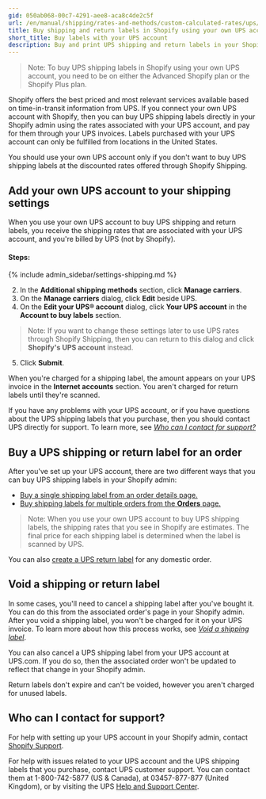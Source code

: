 ```yaml
---
gid: 050ab068-00c7-4291-aee8-aca8c4de2c5f
url: /en/manual/shipping/rates-and-methods/custom-calculated-rates/ups/buy-labels-with-your-ups-account
title: Buy shipping and return labels in Shopify using your own UPS account
short_title: Buy labels with your UPS account
description: Buy and print UPS shipping and return labels in your Shopify admin, and pay for them through your UPS account.
---
```


> Note:
> To buy UPS shipping labels in Shopify using your own UPS account, you need to be on either the Advanced Shopify plan or the Shopify Plus plan.

Shopify offers the best priced and most relevant services available based on time-in-transit information from UPS. If you connect your own UPS account with Shopify, then you can buy UPS shipping labels directly in your Shopify admin using the rates associated with your UPS account, and pay for them through your UPS invoices. Labels purchased with your UPS account can only be fulfilled from locations in the United States.

You should use your own UPS account only if you don't want to buy UPS shipping labels at the discounted rates offered through Shopify Shipping.

## Add your own UPS account to your shipping settings

When you use your own UPS account to buy UPS shipping and return labels, you receive the shipping rates that are associated with your UPS account, and you're billed by UPS (not by Shopify).

#### Steps:

{% include admin_sidebar/settings-shipping.md %}

2. In the **Additional shipping methods** section, click **Manage carriers**.
3. On the **Manage carriers** dialog, click **Edit** beside UPS.
4. On the **Edit your UPS® account** dialog, click **Your UPS account** in the **Account to buy labels** section.
  >Note: If you want to change these settings later to use UPS rates through Shopify Shipping, then you can return to this dialog and click **Shopify's UPS account** instead.

5. Click **Submit**.

When you're charged for a shipping label, the amount appears on your UPS invoice in the **Internet accounts** section. You aren't charged for return labels until they're scanned.

If you have any problems with your UPS account, or if you have questions about the UPS shipping labels that you purchase, then you should contact UPS directly for support. To learn more, see [*Who can I contact for support?*](#who-can-i-contact-for-support)

## Buy a UPS shipping or return label for an order

After you've set up your UPS account, there are two different ways that you can buy UPS shipping labels in your Shopify admin:

* [Buy a single shipping label from an order details page.](/manual/shipping/shopify-shipping/buy-and-print#print-a-shipping-label)
* [Buy shipping labels for multiple orders from the **Orders** page.](/manual/shipping/shopify-shipping/buy-and-print#buy-and-print-multiple-shipping-labels)

> Note:
> When you use your own UPS account to buy UPS shipping labels, the shipping rates that you see in Shopify are estimates. The final price for each shipping label is determined when the label is scanned by UPS.

You can also [create a UPS return label](/manual/shipping/shopify-shipping/return-labels) for any domestic order.

## Void a shipping or return label

In some cases, you'll need to cancel a shipping label after you've bought it. You can do this from the associated order's page in your Shopify admin. After you void a shipping label, you won't be charged for it on your UPS invoice. To learn more about how this process works, see [*Void a shipping label*](/manual/shipping/shopify-shipping/buy-and-print#void-a-shipping-label).

You can also cancel a UPS shipping label from your UPS account at UPS.com. If you do so, then the associated order won't be updated to reflect that change in your Shopify admin.

Return labels don't expire and can't be voided, however you aren't charged for unused labels.

## Who can I contact for support?

For help with setting up your UPS account in your Shopify admin, contact [Shopify Support](/questions).

For help with issues related to your UPS account and the UPS shipping labels that you purchase, contact UPS customer support. You can contact them at 1-800-742-5877 (US & Canada), at 03457-877-877 (United Kingdom), or by visiting the UPS [Help and Support Center](https://www.ups.com/us/en/help-support-center.page).
